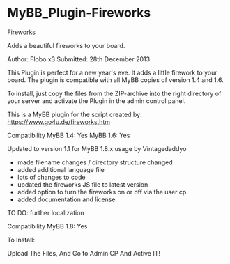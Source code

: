 # MyBB_Plugin-Fireworks


Fireworks

Adds a beautiful fireworks to your board.

Author: Flobo x3
Submitted: 28th December 2013

This Plugin is perfect for a new year's eve. It adds a little firework to your board. The plugin is compatible with all MyBB copies of version 1.4 and 1.6.

To install, just copy the files from the ZIP-archive into the right directory of your server and activate the Plugin in the admin control panel.

This is a MyBB plugin for the script created by:
https://www.go4u.de/fireworks.htm

Compatibility
MyBB 1.4: Yes
MyBB 1.6: Yes

Updated to version 1.1 for MyBB 1.8.x usage by Vintagedaddyo
- made filename changes / directory structure changed
- added additional language file
- lots of changes to code
- updated the fireworks JS file to latest version
- added option to turn the fireworks on or off via the user cp
- added documentation and license

TO DO: further localization

Compatibility
MyBB 1.8: Yes


To Install:

Upload The Files, And Go to Admin CP And Active IT!
